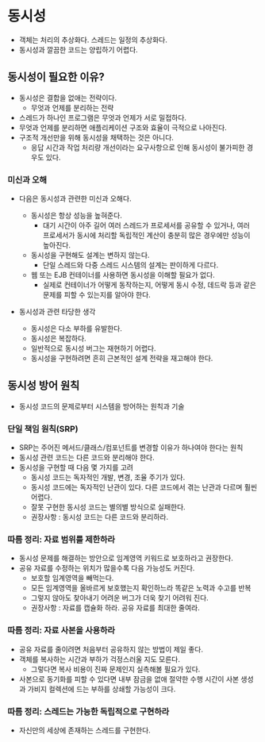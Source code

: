 # 동시성
- 객체는 처리의 추상화다. 스레드는 일정의 추상화다.
- 동시성과 깔끔한 코드는 양립하기 어렵다.

## 동시성이 필요한 이유?
- 동시성은 결합을 없애는 전략이다.
  - 무엇과 언제를 분리하는 전략
- 스레드가 하나인 프로그램은 무엇과 언제가 서로 밀접하다.
- 무엇과 언제를 분리하면 애플리케이션 구조와 효율이 극적으로 나아진다.
- 구조적 개선만을 위해 동시성을 채택하는 것은 아니다.
  - 응답 시간과 작업 처리량 개선이라는 요구사항으로 인해 동시성이 불가피한 경우도 있다.  

### 미신과 오해
- 다음은 동시성과 관련한 미신과 오해다.
  - 동시성은 항상 성능을 높혀준다.
    - 대기 시간이 아주 길어 여러 스레드가 프로세서를 공유할 수 있거나, 여러 프로세서가 동시에 처리할 독립적인 계산이 충분히 많은 경우에만 성능이 높아진다.
  - 동시성을 구현해도 설계는 변하지 않는다.
    - 단일 스레드와 다중 스레드 시스템의 설계는 판이하게 다르다.
  - 웹 또는 EJB 컨테이너를 사용하면 동시성을 이해할 필요가 없다.
    - 실제로 컨테이너가 어떻게 동작하는지, 어떻게 동시 수정, 데드락 등과 같은 문제를 피할 수 있는지를 알아야 한다.
    
- 동시성과 관련 타당한 생각
  - 동시성은 다소 부하를 유발한다.
  - 동시성은 복잡하다.
  - 일반적으로 동시성 버그는 재현하기 어렵다.
  - 동시성을 구현하려면 흔히 근본적인 설계 전략을 재고해야 한다.
  
## 동시성 방어 원칙
- 동시성 코드의 문제로부터 시스템을 방어하는 원칙과 기술

### 단일 책임 원칙(SRP)
- SRP는 주어진 메서드/클래스/컴포넌트를 변경할 이유가 하나여야 한다는 원칙
- 동시성 관련 코드는 다른 코드와 분리해야 한다.
- 동시성을 구현할 때 다음 몇 가지를 고려
  - 동시성 코드는 독자적인 개발, 변경, 조율 주기가 있다.
  - 동시성 코드에는 독자적인 난관이 있다. 다른 코드에서 겪는 난관과 다르며 훨씬 어렵다.
  - 잘못 구현한 동시성 코드는 별의별 방식으로 실패한다.
  - 권장사항 : 동시성 코드는 다른 코드와 분리하라.
  
### 따름 정리: 자료 범위를 제한하라
- 동시성 문제를 해결하는 방안으로 임계영역 키워드로 보호하라고 권장한다.
- 공유 자료를 수정하는 위치가 많을수록 다음 가능성도 커진다.
  - 보호할 임계영역을 빼먹는다.
  - 모든 임계영역을 올바르게 보호했는지 확인하느라 똑같은 노력과 수고를 반복
  - 그렇지 않아도 찾아내기 어려운 버그가 더욱 찾기 어려워 진다.
  - 권장사항 : 자료를 캡슐화 하라. 공유 자료를 최대한 줄여라.
  
### 따름 정리: 자료 사본을 사용하라
- 공유 자료를 줄이려면 처음부터 공유하지 않는 방법이 제일 좋다.
- 객체를 복사하는 시간과 부하가 걱정스러울 지도 모른다.
  - 그렇다면 복사 비용이 진짜 문제인지 실측해볼 필요가 있다.
- 사본으로 동기화를 피할 수 있다면 내부 잠금을 없애 절약한 수행 시간이 사본 생성과 가비지 컬렉션에 드는 부하를 상쇄할 가능성이 크다.

### 따름 정리: 스레드는 가능한 독립적으로 구현하라
- 자신만의 세상에 존재하는 스레드를 구현한다.







  


